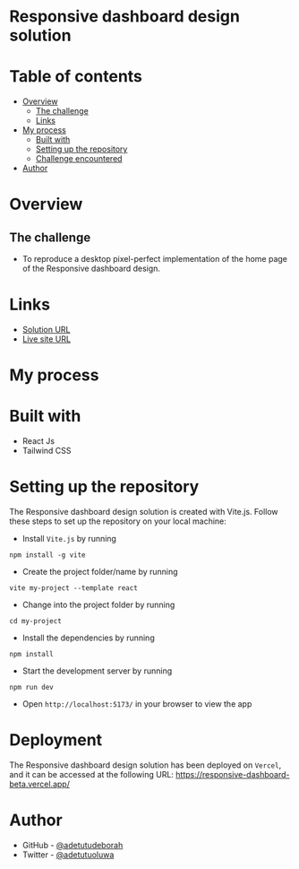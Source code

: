 # Responsive dashboard design solution

# Table of contents

- [Overview](#overview)
  - [The challenge](#the-challenge)
  - [Links](#links)
- [My process](#my-process)
  - [Built with](#built-with)
  - [Setting up the repository](#setting-up-the-repository)
  - [Challenge encountered](#challenge-encountered)
- [Author](#author)


# Overview

## The challenge

- To reproduce a desktop pixel-perfect implementation of the home page of the Responsive dashboard design.

# Links

- [Solution URL](https://github.com/adetutudeborah/responsive-dashboard)
- [Live site URL](https://responsive-dashboard-beta.vercel.app/)

# My process

# Built with

- React Js
- Tailwind CSS

# Setting up the repository

The Responsive dashboard design solution is created with Vite.js. Follow these steps to set up the repository on your local machine:

- Install `Vite.js` by running
```
npm install -g vite
```
- Create the project folder/name by running
```
vite my-project --template react
```
- Change into the project folder by running
```
cd my-project
```
- Install the dependencies by running
```
npm install
```
- Start the development server by running
```
npm run dev
```
- Open `http://localhost:5173/` in your browser to view the app


# Deployment
The Responsive dashboard design solution has been deployed on `Vercel`, and it can be accessed at the following URL: https://responsive-dashboard-beta.vercel.app/

# Author

- GitHub - [@adetutudeborah](https://github.com/adetutudeborah)
- Twitter - [@adetutuoluwa](https://twitter.com/adetutuoluwa2)



